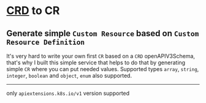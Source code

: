 # [CRD](https://kubernetes.io/docs/concepts/extend-kubernetes/api-extension/custom-resources/#customresourcedefinitions) to CR


## Generate simple `Custom Resource` based on `Custom Resource Definition`

It's very hard to write your own first `CR` based on a `CRD` openAPIV3Schema, that's why I built this simple service that helps to do that by generating simple `CR` where you can put needed values. Supported types `array`, `string`, `integer`, `boolean` and `object`, `enum` also supported.

-----
only `apiextensions.k8s.io/v1` version supported

